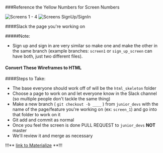 ###Reference the Yellow Numbers for Screen Numbers

![Screens 1 - 4](C2.17_fitbit_companion/junior_dev_work/imgs/screens1-4.png)
![Screens SignUp/SignIn](C2.17_fitbit_companion/junior_dev_work/imgs/signupsignin.png)

####Slack the page you're working on

#####Note:
- Sign up and sign in are very similar so make one and make the other in the same branch (example branches: ```screen1``` or ```sign_up_screen``` can have both, just two different files).

#### Convert These Wireframes to HTML

####Steps to Take:

- The base everyone should work off of will be the ```html_skeleton``` folder
- Choose a page to work on and let everyone know in the Slack channel (so multiple people don't tackle the same thing)
- Make a new branch ( ```git checkout -b ____``` ) from ```junior_devs``` with the name of the page/feature you're working on (ex: ```screen_1```) and go into that folder to work on it
- Git add and commit as normal
- Once you feel the screen is done PULL REQUEST to ```junior_devs``` <strong>NOT</strong> master 
- We'll review it and merge as necessary

!!!** [link to Materialize](http://materializecss.com/getting-started.html) **!!!